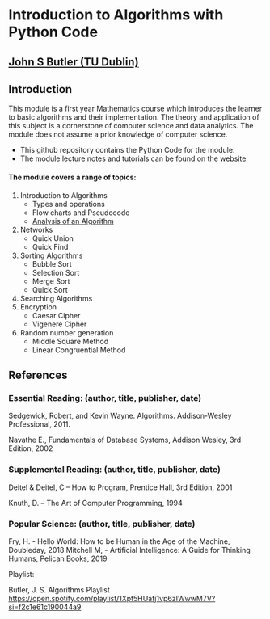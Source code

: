 # Introduction to Algorithms with Python Code
## [John S Butler (TU Dublin)](https://johnsbutler.netlify.com/)

## Introduction
This module is a first year Mathematics course which introduces the learner to basic algorithms and their implementation.  The theory and application of this subject is a cornerstone of computer science and data analytics.  The module does not assume a prior knowledge of computer science.

* This github repository contains the Python Code for the module.
* The module lecture notes and tutorials can be found on the [website](https://sites.google.com/dit.ie/math1812/home)

#### The module covers a range of topics:
1.  Introduction to Algorithms
    - Types and operations
    -  Flow charts and Pseudocode
    -  [Analysis of an Algorithm](https://github.com/john-s-butler-dit/Intro-to-Algorithms/blob/master/Chapter%201-%20Introduction_to_Algorithms/Simple%20Algorithms.ipynb)
2. Networks
   -   Quick Union
   -   Quick Find
3. Sorting Algorithms
   - Bubble Sort
   - Selection Sort
   - Merge Sort
   - Quick Sort
4. Searching Algorithms
5. Encryption
   - Caesar Cipher
   - Vigenere Cipher
6. Random number generation 
   -  Middle Square Method
   -  Linear Congruential  Method


## References
### Essential Reading:  (author, title, publisher, date)
Sedgewick, Robert, and Kevin Wayne. Algorithms. Addison-Wesley Professional, 2011.

Navathe E., Fundamentals of Database Systems, Addison Wesley, 3rd Edition, 2002

### Supplemental Reading:  (author, title, publisher, date)
Deitel & Deitel, C – How to Program, Prentice Hall, 3rd Edition, 2001

Knuth, D. – The Art of Computer Programming, 1994

### Popular Science: (author, title, publisher, date)
Fry, H. - Hello World: How to be Human in the Age of the Machine, Doubleday, 2018
Mitchell M, - Artificial Intelligence: A Guide for Thinking Humans, Pelican Books, 2019

Playlist:

Butler, J. S. Algorithms Playlist https://open.spotify.com/playlist/1Xpt5HUafj1vp6zIWwwM7V?si=f2c1e61c190044a9
